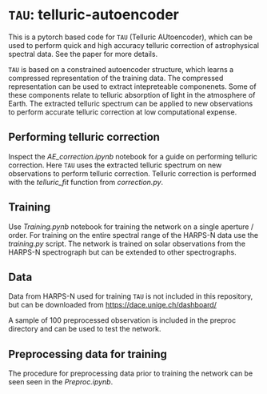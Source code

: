 #  $\texttt{TAU}$: telluric-autoencoder
This is a pytorch based code for $\texttt{TAU}$ (Telluric AUtoencoder), which can be used to perform quick and high accuracy telluric correction of astrophysical spectral data. See the paper for more details.

 $\texttt{TAU}$ is based on a constrained autoencoder structure, which learns a compressed representation of the training data. The compressed representation can be used to extract intepreteable componenets. Some of these components relate to telluric absorption of light in the atmosphere of Earth. The extracted telluric spectrum can be applied to new observations to perform accurate telluric correction at low computational expense.

## Performing telluric correction
Inspect the *AE_correction.ipynb* notebook for a guide on performing telluric correction. Here $\texttt{TAU}$ uses the extracted telluric spectrum on new observations to perform telluric correction. Telluric correction is performed with the *telluric_fit* function from *correction.py*.

## Training 
Use *Training.pynb* notebook for training the network on a single aperture / order. For training on the entire spectral range of the HARPS-N data use the *training.py* script. The network is trained on solar observations from the HARPS-N spectrograph but can be extended to other spectrographs. 

## Data
Data from HARPS-N used for training $\texttt{TAU}$ is not included in this repository, but can be downloaded from https://dace.unige.ch/dashboard/

A sample of 100 preprocessed observation is included in the preproc directory and can be used to test the network.

## Preprocessing data for training 
The procedure for preprocessing data prior to training the network can be seen seen in the *Preproc.ipynb*. 


